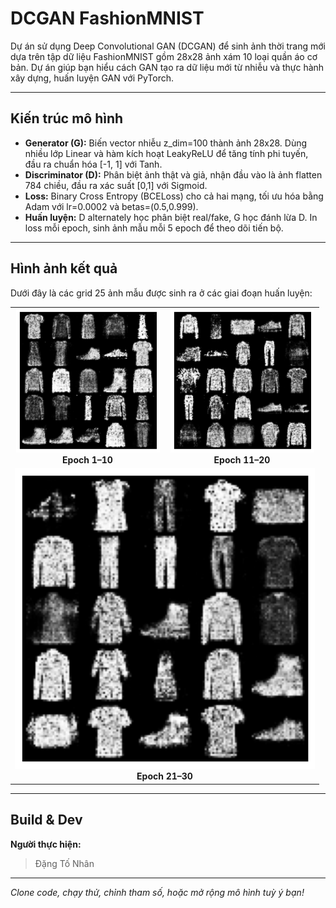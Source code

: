 # DCGAN FashionMNIST

Dự án sử dụng Deep Convolutional GAN (DCGAN) để sinh ảnh thời trang mới dựa trên tập dữ liệu FashionMNIST gồm 28x28 ảnh xám 10 loại quần áo cơ bản. Dự án giúp bạn hiểu cách GAN tạo ra dữ liệu mới từ nhiễu và thực hành xây dựng, huấn luyện GAN với PyTorch.

---

## Kiến trúc mô hình

- **Generator (G):** Biến vector nhiễu z_dim=100 thành ảnh 28x28. Dùng nhiều lớp Linear và hàm kích hoạt LeakyReLU để tăng tính phi tuyến, đầu ra chuẩn hóa [-1, 1] với Tanh.
- **Discriminator (D):** Phân biệt ảnh thật và giả, nhận đầu vào là ảnh flatten 784 chiều, đầu ra xác suất [0,1] với Sigmoid.
- **Loss:** Binary Cross Entropy (BCELoss) cho cả hai mạng, tối ưu hóa bằng Adam với lr=0.0002 và betas=(0.5,0.999).
- **Huấn luyện:** D alternately học phân biệt real/fake, G học đánh lừa D. In loss mỗi epoch, sinh ảnh mẫu mỗi 5 epoch để theo dõi tiến bộ.

---

## Hình ảnh kết quả

Dưới đây là các grid 25 ảnh mẫu được sinh ra ở các giai đoạn huấn luyện:

<div align="center">

<table>
  <tr>
    <td align="center">
      <img src="https://github.com/HitDrama/DCgan-Fashionmnist-Generator/blob/main/static/epoch5-10.png" alt="Epoch 1-10" width="230"/>
      <br/>
      <b>Epoch 1–10</b>
    </td>
    <td align="center">
      <img src="https://github.com/HitDrama/DCgan-Fashionmnist-Generator/blob/main/static/epoch15-20.png" alt="Epoch 11-20" width="230"/>
      <br/>
      <b>Epoch 11–20</b>
    </td>
  </tr>
  <tr>
    <td colspan="2" align="center">
      <img src="https://github.com/HitDrama/DCgan-Fashionmnist-Generator/blob/main/static/epoch25-30.png" alt="Epoch 21-30" width="480"/>
      <br/>
      <b>Epoch 21–30</b>
    </td>
  </tr>
</table>

</div>




---

## Build & Dev

**Người thực hiện:**  
> Đặng Tố Nhân

---

*Clone code, chạy thử, chỉnh tham số, hoặc mở rộng mô hình tuỳ ý bạn!*

